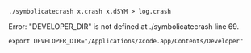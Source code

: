 
```
./symbolicatecrash x.crash x.dSYM > log.crash
```


Error: "DEVELOPER_DIR" is not defined at ./symbolicatecrash line 69.


```
export DEVELOPER_DIR="/Applications/Xcode.app/Contents/Developer"
```
